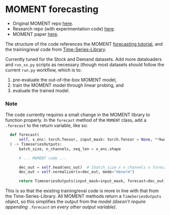 # MOMENT forecasting

- Original MOMENT repo [here](https://github.com/moment-timeseries-foundation-model/moment).
- Research repo (with experimentation code) [here](https://github.com/moment-timeseries-foundation-model/moment-research).
- MOMENT paper [here](https://arxiv.org/abs/2402.03885).

The structure of the code references the MOMENT [forecasting tutorial](https://github.com/moment-timeseries-foundation-model/moment/blob/main/tutorials/forecasting.ipynb), and the training/eval code from [Time-Series-Library](https://github.com/thuml/Time-Series-Library/blob/main/tutorial/TimesNet_tutorial.ipynb).

Currently tuned for the Stock and Demand datasets. Add more dataloaders and `run_xx.py` scripts as necessary (though most datasets should follow the current `run.py` workflow, which is to:
1. pre-evaluate the out-of-the-box MOMENT model,
2. train the MOMENT model through linear probing, and
3. evaluate the trained model.

### Note
The code currently requires a small change in the MOMENT library to function properly. In the `forecast` method of the `MOMENT` class, add a `.forecast` to the return variable, like so:
``` python
  def forecast(
      self, x_enc: torch.Tensor, input_mask: torch.Tensor = None, **kwargs
  ) -> TimeseriesOutputs:
      batch_size, n_channels, seq_len = x_enc.shape

      # ... MOMENT code ...

      dec_out = self.head(enc_out)  # [batch_size x n_channels x forecast_horizon]
      dec_out = self.normalizer(x=dec_out, mode="denorm")

      return TimeseriesOutputs(input_mask=input_mask, forecast=dec_out).forecast
```
This is so that the existing training/eval code is more in line with that from the Time-Series-Library. All MOMENT methods return a `TimeSeriesOutputs` object, so this simplifies the output from the model _(doesn't require appending `.forecast` on every other output variable)_.
